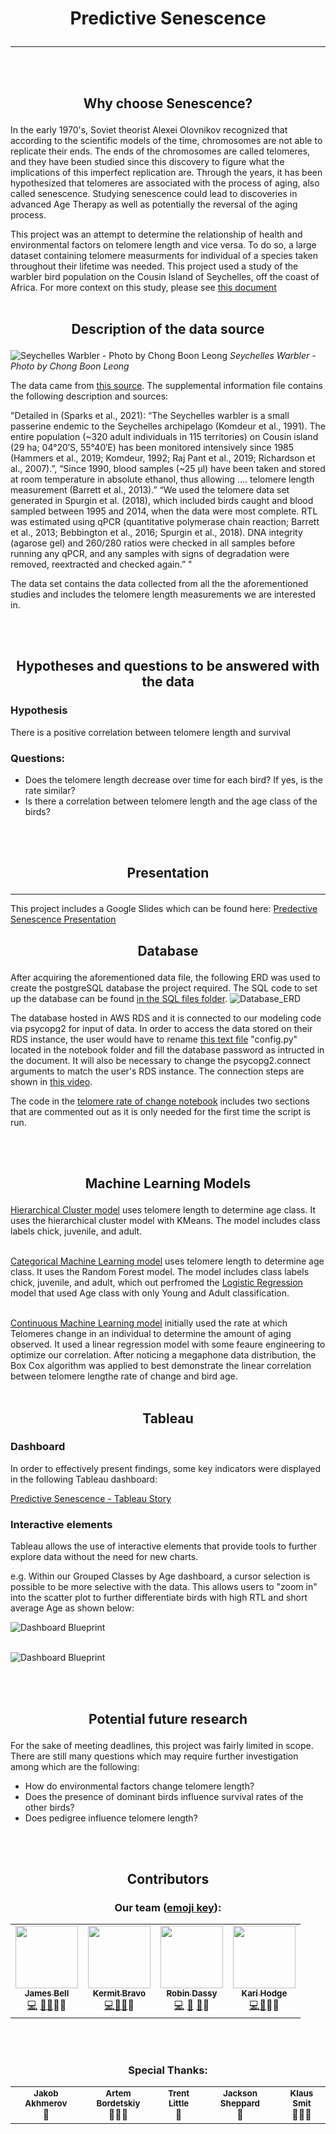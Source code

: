 # **<p align="center">Predictive Senescence</p>** 
---
<br/><br/>
## **<p align="center">Why choose Senescence?</p>**

In the early 1970's, Soviet theorist Alexei Olovnikov recognized that according to the scientific models of the time, chromosomes are not able to replicate their ends. The ends of the chromosomes are called telomeres, and they have been studied since this discovery to figure what the implications of this imperfect replication are. Through the years, it has been hypothesized that telomeres are associated with the process of aging, also called senescence. Studying senescence could lead to discoveries in advanced Age Therapy as well as potentially the reversal of the aging process.

This project was an attempt to determine the relationship of health and environmental factors on telomere length and vice versa. To do so, a large dataset containing telomere measurments for individual of a species taken throughout their lifetime was needed. This project used a study of the warbler bird population on the Cousin Island of Seychelles, off the coast of Africa. For more context on this study, please see [this document](https://github.com/MuzX9p088KKe/Predictive_Senescence/blob/main/Resources/Data/Bird_Data/BirdData_README.docx)
  <br/><br/>

## **<p align="center">Description of the data source</p>**

![Seychelles Warbler - Photo by Chong Boon Leong](https://user-images.githubusercontent.com/76575162/133174385-668707e5-8097-49fb-8998-21ec680a55eb.jpg)
<em>Seychelles Warbler - Photo by Chong Boon Leong</em>

The data came from [this source](https://data.world/datagov-uk/e102ccd7-cd2a-4e73-8fe2-ec3f5f415ae5). The supplemental information file contains the following description and sources:

"Detailed in (Sparks et al., 2021): “The Seychelles warbler is a small passerine endemic to the Seychelles archipelago (Komdeur et al., 1991). The entire population (~320 adult individuals in 115 territories) on Cousin island (29 ha; 04°20′S, 55°40′E) has been monitored intensively since 1985 (Hammers et al., 2019; Komdeur, 1992; Raj Pant et al., 2019; Richardson et al., 2007).”, “Since 1990, blood samples (~25 μl) have been taken and stored at room temperature in absolute ethanol, thus allowing …. telomere length measurement (Barrett et al., 2013).” “We used the telomere data set generated in Spurgin et al. (2018), which included birds caught and blood sampled between 1995 and 2014, when the data were most complete. RTL was estimated using qPCR (quantitative polymerase chain reaction; Barrett et al., 2013; Bebbington et al., 2016; Spurgin et al., 2018). DNA integrity (agarose gel) and 260/280 ratios were checked in all samples before running any qPCR, and any samples with signs of degradation were removed, reextracted and checked again.” "

The data set contains the data collected from all the the aforementioned studies and includes the telomere length measurements we are interested in.

<br/><br/>

## **<p align="center">Hypotheses and questions to be answered with the data</p>**

### Hypothesis

There is a positive correlation between telomere length and survival

### Questions:

- Does the telomere length decrease over time for each bird? If yes, is the rate similar?
- Is there a correlation between telomere length and the age class of the birds?

<br/><br/>
## **<p align="center">Presentation</p>**
---
This project includes a Google Slides which can be found here: [Predective Senescence Presentation](https://docs.google.com/presentation/d/1L9v7cA1KCoQ5ybVa5znx3wh-Nd-GpyE_nK2fvRqJfrA/edit?usp=sharing)

## **<p align="center">Database</p>**

After acquiring the aforementioned data file, the following ERD was used to create the postgreSQL database the project required. The SQL code to set up the database can be found [in the SQL files folder](https://github.com/MuzX9p088KKe/Predictive_Senescence/tree/main/Resources/Data/Formatting/SQL%20Files).
![Database_ERD](https://github.com/MuzX9p088KKe/Predictive_Senescence/blob/main/Resources/Data/Formatting/Schema_ERD.png?raw=true)

The database hosted in AWS RDS and it is connected to our modeling code via psycopg2 for input of data. In order to access the data stored on their RDS instance, the user would have to rename [this text file](https://github.com/MuzX9p088KKe/Predictive_Senescence/blob/main/Resources/Notebook/RENAME_ME.txt) "config.py" located in the notebook folder and fill the database password as intructed in the document. It will also be necessary to change the psycopg2.connect arguments to match the user's RDS instance. The connection steps are shown in [this video](https://github.com/MuzX9p088KKe/Predictive_Senescence/blob/main/Resources/Data/How%20to%20connect%20to%20AWS%20Server.mp4).

The code in the [telomere rate of change notebook](https://github.com/MuzX9p088KKe/Predictive_Senescence/blob/main/Resources/Notebook/teloRateOfChange.ipynb) includes two sections that are commented out as it is only needed for the first time the script is run.

<br/><br/>
## **<p align="center">Machine Learning Models</p>**

[Hierarchical Cluster model](https://github.com/MuzX9p088KKe/Predictive_Senescence/blob/main/Resources/Notebook/HierarchicalClusteronly.ipynb) uses telomere length to determine age class. It uses the hierarchical cluster model with KMeans. The model includes class labels chick, juvenile, and adult. 
<br/><br/>

[Categorical Machine Learning model](https://github.com/MuzX9p088KKe/Predictive_Senescence/blob/main/Resources/Notebook/RandomForest.ipynb) uses telomere length to determine age class. It uses the Random Forest model. The model includes class labels chick, juvenile, and adult, which out perfromed the [Logistic Regression](https://github.com/MuzX9p088KKe/Predictive_Senescence/blob/main/Resources/Notebook/newLogisticRegression.ipynb) model that used Age class with only Young and Adult classification. 
<br/><br/>

[Continuous Machine Learning model](https://github.com/MuzX9p088KKe/Predictive_Senescence/blob/main/Resources/Notebook/teloRateOfChange.ipynb) initially used the rate at which Telomeres change in an individual to determine the amount of aging observed. It used a linear regression model with some feaure engineering to optimize our correlation. After noticing a megaphone data distribution, the Box Cox algorithm was applied to best demonstrate the linear correlation between telomere lengthe rate of change and bird age.
<br/><br/>

## **<p align="center">Tableau</p>**

### Dashboard

In order to effectively present findings, some key indicators were displayed in the following Tableau dashboard:

[Predictive Senescence - Tableau Story](https://public.tableau.com/views/Predictive_Senescence/PredictiveSenescence?:language=en-US&publish=yes&:display_count=n&:origin=viz_share_link)

### Interactive elements

Tableau allows the use of interactive elements that provide tools to further explore data without the need for new charts.

e.g. Within our Grouped Classes by Age dashboard,  a cursor selection is possible to be more selective with the data. This allows users to "zoom in" into the scatter plot to further differentiate birds with high RTL and short average Age as shown below:

![Dashboard Blueprint](/Resources/Images/Interactive_Element1.png)
<br/><br/>

![Dashboard Blueprint](/Resources/Images/Interactive_Element2.png)

<br/><br/>

## **<p align="center">Potential future research</p>**

For the sake of meeting deadlines, this project was fairly limited in scope. There are still many questions which may require further investigation among which are the following:

- How do environmental factors change telomere length?
- Does the presence of dominant birds influence survival rates of the other birds?
- Does pedigree influence telomere length?

<br/><br/>

## **<p align="center">Contributors</p>**

### <p align="center">Our team ([emoji key](https://allcontributors.org/docs/en/emoji-key)):</p>

<table align= "center">
  <tr>
    <td align="center"><a href="https://github.com/Jamesrx33"><img src="https://avatars.githubusercontent.com/u/68870179?v=4?s=100" width="100px;" alt=""/><br /><sub><b>James Bell</b></sub></a><br /><a href="https://github.com/MuzX9p088KKe/Predictive_Senescence/commits?author=Jamesrx33" title="Code">💻</a> <a href="https://github.com/MuzX9p088KKe/Predictive_Senescence/pulls?q=is%3Apr+reviewed-by%3AJamesrx33" title="Reviewed Pull Requests">👀<a href="#ideas-Jamesrx33" title="Ideas, Planning, & Feedback">🤔</a><span title="Data">🔣</span><span title="Research">🔬</span></td>
    <td align="center"><a href="https://github.com/kermitbravo"><img src="https://avatars.githubusercontent.com/u/24511616?v=4?s=100" width="100px;" alt=""/><br /><sub><b>Kermit Bravo</b></sub></a><br /><a href="https://github.com/MuzX9p088KKe/Predictive_Senescence/commits?author=kermitbravo" title="Code">💻</a><a href="#design-kermitbravo" title="Design">🎨</a><a href="#ideas-kermitbravo" title="Ideas, Planning, & Feedback">🤔</a><span title="Research">🔬</span></td>
    <td align="center"><a href="https://github.com/MuzX9p088KKe"><img src="https://avatars.githubusercontent.com/u/76575162?v=4?s=100" width="100px;" alt=""/><br /><sub><b>Robin Dassy</b></sub></a><br /><a href="https://github.com/MuzX9p088KKe/Predictive_Senescence/commits?author=MuzX9p088KKe" title="Code">💻</a> <a href="https://github.com/MuzX9p088KKe/Predictive_Senescence/pulls?q=is%3Apr+reviewed-by%3AMuzX9p088KKe" title="Reviewed Pull Requests">👀</a> <a href="#ideas-MuzX9p088KKe" title="Ideas, Planning, & Feedback">🤔</a><span title="Research">🔬</span></td>
    <td align="center"><a href="https://github.com/Khodge15"><img src="https://avatars.githubusercontent.com/u/82460401?v=4?s=100" width="100px;" alt=""/><br /><sub><b>Kari Hodge</b></sub></a><br /><a href="https://github.com/MuzX9p088KKe/Predictive_Senescence/commits?author=Khodge15" title="Code">💻</a><a href="#ideas-Khodge15" title="Ideas, Planning, & Feedback">🤔</a><span title="Data">🔣</span><span title="Research">🔬</span></td>
  
  </tr>
 </table>
 <br/><br/>
  
  ### <p align="center">Special Thanks:</p>
  
  <table align= "center">
    <tr>
      <td align="center"><sub><b>Jakob Akhmerov</b></sub><br /><span title="Ideas, Planning, & Feedback">🤔</span></td>
      <td align="center"><sub><b>Artem Bordetskiy</b></sub><br /><span title="Mentoring">🧑‍🏫</a><Span title="Ideas, Planning, & Feedback">🤔</span></td>
      <td align="center"><sub><b>Trent Little</b></sub><br /><span title="Ideas, Planning, & Feedback">🤔</span></td>
      <td align="center"><sub><b>Jackson Sheppard</b></sub><br /><span title="Ideas, Planning, & Feedback">🤔</span></td>
      <td align="center"><sub><b>Klaus Smit</b></sub><br /><span title="Mentoring">🧑‍🏫</span><span title="Ideas, Planning, & Feedback">🤔</span></td>
    </tr>
  </table>
 
